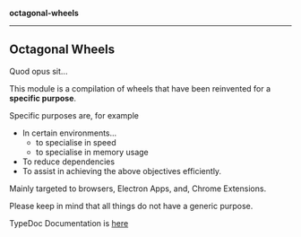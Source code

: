 **octagonal-wheels**

***

## Octagonal Wheels

Quod opus sit...

This module is a compilation of wheels that have been reinvented for a __specific purpose__.

Specific purposes are, for example
- In certain environments...
  - to specialise in speed
  - to specialise in memory usage
- To reduce dependencies
- To assist in achieving the above objectives efficiently.

Mainly targeted to browsers, Electron Apps, and, Chrome Extensions.

Please keep in mind that all things do not have a generic purpose.

TypeDoc Documentation is [here](./docs/globals.md)
